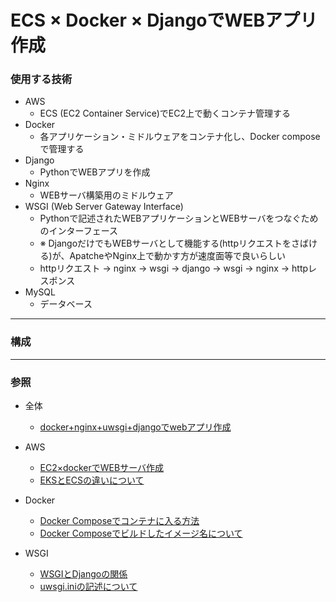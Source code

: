 # ECS × Docker × DjangoでWEBアプリ作成

### 使用する技術

- AWS
	- ECS (EC2 Container Service)でEC2上で動くコンテナ管理する
- Docker
	- 各アプリケーション・ミドルウェアをコンテナ化し、Docker composeで管理する
- Django
	- PythonでWEBアプリを作成
- Nginx
	- WEBサーバ構築用のミドルウェア
- WSGI (Web Server Gateway Interface)
	- Pythonで記述されたWEBアプリケーションとWEBサーバをつなぐためのインターフェース
	- ※ DjangoだけでもWEBサーバとして機能する(httpリクエストをさばける)が、ApatcheやNginx上で動かす方が速度面等で良いらしい 
	- httpリクエスト → nginx → wsgi → django → wsgi → nginx → httpレスポンス
- MySQL
	- データベース 

-----

### 構成
 





---

### 参照

- 全体
	- [docker+nginx+uwsgi+djangoでwebアプリ作成](https://qiita.com/hayatetabata/items/7b51acedeb3d4e84dd12) 
	
- AWS
	- [EC2×dockerでWEBサーバ作成](https://qiita.com/y-do/items/e127211b32296d65803a)
	- [EKSとECSの違いについて](https://logmi.jp/tech/articles/305690)

- Docker
	- [Docker Composeでコンテナに入る方法](https://qiita.com/setouchi/items/ebfeefb7d5b129002177) 
	- [Docker Composeでビルドしたイメージ名について](https://amaya382.hatenablog.jp/entry/2017/04/03/034002)
	
- WSGI
	- [WSGIとDjangoの関係](http://d.hatena.ne.jp/hirokiky/20121001/1349098637) 
	- [uwsgi.iniの記述について](https://qiita.com/hogemax/items/a3b04f0e848f52ff888e)